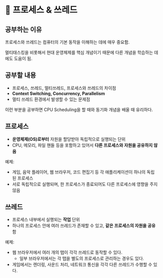 # 🤖 프로세스 & 쓰레드

## 공부하는 이유

프로세스와 쓰레드는 컴퓨터의 기본 동작을 이해하는 데에 매우 중요함.

멀티태스킹을 비롯해서 현대 운영체제를 핵심 개념이기 때문에 다른 개념을 학습하는 데에도  도움이 됨.

## 공부할 내용

- 프로세스, 쓰레드, 멀티쓰레드, 프로세스와 쓰레드의 차이점
- **Context Switching, Concurrency, Parallelism**
- 멀티 쓰레드 환경에서 발생할 수 있는 문제점

이런 부분을 공부하면 CPU Scheduling을 할 때와 동기화 개념을 배울 때 유리하다.

## 프로세스

- **운영체제(OS)로부터** 자원을 할당받아 독립적으로 실행되는 단위
- CPU, 메모리, 파일 핸들 등을 포함하고 있어서 **다른 프로세스와 자원을 공유하지 않음**

예제:

- 게임, 음악 플레이어, 웹 브라우저, 코드 편집기 등 각 애플리케이션이 하나의 독립된 프로세스
- 서로 독립적으로 실행되며, 한 프로세스가 종료되어도 다른 프로세스에 영향을 주지 않음

## 쓰레드

- 프로세스 내부에서 실행되는 **작업** 단위
- 하나의 프로세스 안에 여러 쓰레드가 존재할 수 있고, **같은 프로세스의 자원을 공유**함

예제:

- 웹 브라우저에서 여러 개의 탭이 각각 쓰레드로 동작할 수 있다.
    - 일부 브라우저에서는 각 탭을 별도의 프로세스로 관리하는 경우도 있다.
- 게임에서는 렌더링, 사운드 처리, 네트워크 통신을 각각 다른 쓰레드가 수행할 수 있다.
